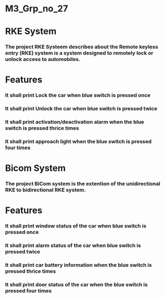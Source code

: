 # M3_Grp_no_27


# RKE System

### The project RKE Systeem describes about the Remote keyless entry (RKE) system is a system designed to remotely lock or unlock access to automobiles. 

# Features

### It shall print Lock the car when blue switch is pressed once
### It shall print Unlock the car when blue switch is pressed twice
### It shall print activation/deactivation alarm when the blue switch is pressed thrice times
### It shall print approach light when the blue switch is pressed four times


#  Bicom System

### The project BiCom system is the extention of the unidirectional RKE to bidirectional RKE system. 

# Features
### It shall print window status of the car when blue switch is pressed once
### It shall print alarm status of the car when blue switch is pressed twice
### It shall print car battery information when the blue switch is pressed thrice times
### It shall print door status of the car when the blue switch is pressed four times
